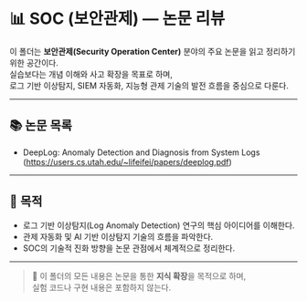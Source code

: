 # 📊 SOC (보안관제) — 논문 리뷰

이 폴더는 **보안관제(Security Operation Center)** 분야의 주요 논문을 읽고 정리하기 위한 공간이다.  
실습보다는 개념 이해와 사고 확장을 목표로 하며,  
로그 기반 이상탐지, SIEM 자동화, 지능형 관제 기술의 발전 흐름을 중심으로 다룬다.

---

## 📚 논문 목록

- DeepLog: Anomaly Detection and Diagnosis from System Logs (https://users.cs.utah.edu/~lifeifei/papers/deeplog.pdf) 

---

## 🧠 목적

- 로그 기반 이상탐지(Log Anomaly Detection) 연구의 핵심 아이디어를 이해한다.  
- 관제 자동화 및 AI 기반 이상탐지 기술의 흐름을 파악한다.  
- SOC의 기술적 진화 방향을 논문 관점에서 체계적으로 정리한다.

---

> 📌 이 폴더의 모든 내용은 논문을 통한 **지식 확장**을 목적으로 하며,  
> 실험 코드나 구현 내용은 포함하지 않는다.
